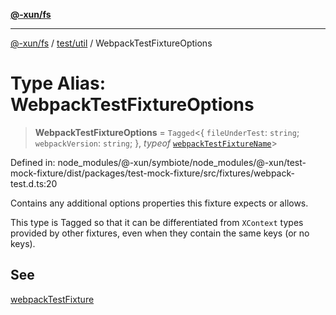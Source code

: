 [**@-xun/fs**](../../../README.md)

***

[@-xun/fs](../../../README.md) / [test/util](../README.md) / WebpackTestFixtureOptions

# Type Alias: WebpackTestFixtureOptions

> **WebpackTestFixtureOptions** = `Tagged`\<\{ `fileUnderTest`: `string`; `webpackVersion`: `string`; \}, *typeof* [`webpackTestFixtureName`](../variables/webpackTestFixtureName.md)\>

Defined in: node\_modules/@-xun/symbiote/node\_modules/@-xun/test-mock-fixture/dist/packages/test-mock-fixture/src/fixtures/webpack-test.d.ts:20

Contains any additional options properties this fixture expects or allows.

This type is Tagged so that it can be differentiated from `XContext`
types provided by other fixtures, even when they contain the same keys (or no
keys).

## See

[webpackTestFixture](../functions/webpackTestFixture.md)
